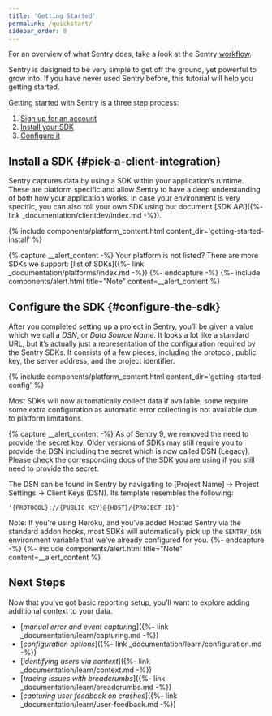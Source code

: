 ```yaml
---
title: 'Getting Started'
permalink: /quickstart/
sidebar_order: 0
---
```


For an overview of what Sentry does, take a look at the Sentry [workflow](https://blog.sentry.io/2018/03/06/the-sentry-workflow).

Sentry is designed to be very simple to get off the ground, yet powerful to grow into. If you have never used Sentry before, this tutorial will help you getting started.

Getting started with Sentry is a three step process:

1.  [Sign up for an account](https://sentry.io/signup/)
2.  [Install your SDK](#pick-a-client-integration)
2.  [Configure it](#configure-the-sdk)

## Install a SDK {#pick-a-client-integration}

Sentry captures data by using a SDK within your application’s runtime. These are platform specific and allow Sentry to have a deep understanding of both how your application works. In case your environment is very specific, you can also roll your own SDK using our document [_SDK API_]({%- link _documentation/clientdev/index.md -%}).

<!-- WIZARD -->
{% include components/platform_content.html content_dir='getting-started-install' %}

{% capture __alert_content -%}
Your platform is not listed?  There are more SDKs we support: [list of SDKs]({%- link _documentation/platforms/index.md -%})
{%- endcapture -%}
{%- include components/alert.html
  title="Note"
  content=__alert_content
%}

## Configure the SDK {#configure-the-sdk}

After you completed setting up a project in Sentry, you’ll be given a value which we call a _DSN_, or _Data Source Name_. It looks a lot like a standard URL, but it’s actually just a representation of the configuration required by the Sentry SDKs. It consists of a few pieces, including the protocol, public key, the server address, and the project identifier.

{% include components/platform_content.html content_dir='getting-started-config' %}

Most SDKs will now automatically collect data if available, some require some extra configuration as automatic error collecting is not
available due to platform limitations.
<!-- ENDWIZARD -->

{% capture __alert_content -%}
As of Sentry 9, we removed the need to provide the secret key. Older versions of SDKs may still require you to provide the DSN including the secret which is now called DSN (Legacy). Please check the corresponding docs of the SDK you are using if you still need to provide the secret.

The DSN can be found in Sentry by navigating to [Project Name] -> Project Settings -> Client Keys (DSN). Its template resembles the following:

```
'{PROTOCOL}://{PUBLIC_KEY}@{HOST}/{PROJECT_ID}'
```

Note: If you’re using Heroku, and you’ve added Hosted Sentry via the standard addon hooks, most SDKs will automatically pick up the `SENTRY_DSN` environment variable that we’ve already configured for you.
{%- endcapture -%}
{%- include components/alert.html
  title="Note"
  content=__alert_content
%}

## Next Steps

Now that you’ve got basic reporting setup, you’ll want to explore adding additional context to your data.

-   [_manual error and event capturing_]({%- link _documentation/learn/capturing.md -%})
-   [_configuration options_]({%- link _documentation/learn/configuration.md -%})
-   [_identifying users via context_]({%- link _documentation/learn/context.md -%})
-   [_tracing issues with breadcrumbs_]({%- link _documentation/learn/breadcrumbs.md -%})
-   [_capturing user feedback on crashes_]({%- link _documentation/learn/user-feedback.md -%})
